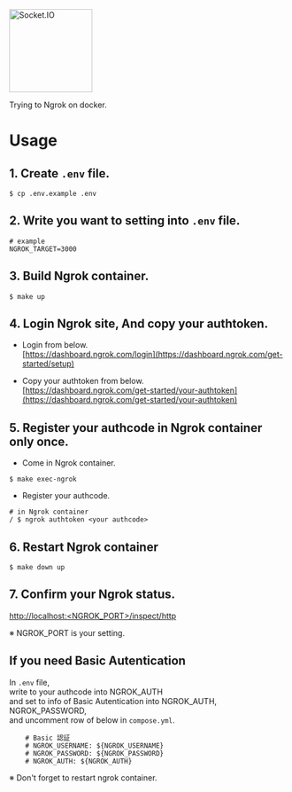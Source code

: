 <a href="https://ngrok.com/">
<img alt="Socket.IO" src="https://ngrok.com/static/img/ngrok-white.svg" 
  height="150"
/></a>

Trying to Ngrok on docker.

# Usage

## 1. Create `.env` file.

```
$ cp .env.example .env
```

## 2. Write you want to setting into `.env` file.

```
# example
NGROK_TARGET=3000
```

## 3. Build Ngrok container.

```
$ make up
```

## 4. Login Ngrok site, And copy your authtoken.

- Login from below.  
  [https://dashboard.ngrok.com/login](https://dashboard.ngrok.com/get-started/setup)

- Copy your authtoken from below.  
  [https://dashboard.ngrok.com/get-started/your-authtoken](https://dashboard.ngrok.com/get-started/your-authtoken)

## 5. Register your authcode in Ngrok container only once.

- Come in Ngrok container.

```
$ make exec-ngrok
```

- Register your authcode.

```
# in Ngrok container
/ $ ngrok authtoken <your authcode>
```

## 6. Restart Ngrok container

```
$ make down up
```

## 7. Confirm your Ngrok status.

[http://localhost:<NGROK_PORT>/inspect/http](http://localhost:<NGROK_PORT>/inspect/http)

※ NGROK_PORT is your setting.

## If you need Basic Autentication

In `.env` file,  
write to your authcode into NGROK_AUTH  
and set to info of Basic Autentication into NGROK_AUTH, NGROK_PASSWORD,  
and uncomment row of below in `compose.yml`.

```
    # Basic 認証
    # NGROK_USERNAME: ${NGROK_USERNAME}
    # NGROK_PASSWORD: ${NGROK_PASSWORD}
    # NGROK_AUTH: ${NGROK_AUTH}
```

※ Don't forget to restart ngrok container.
